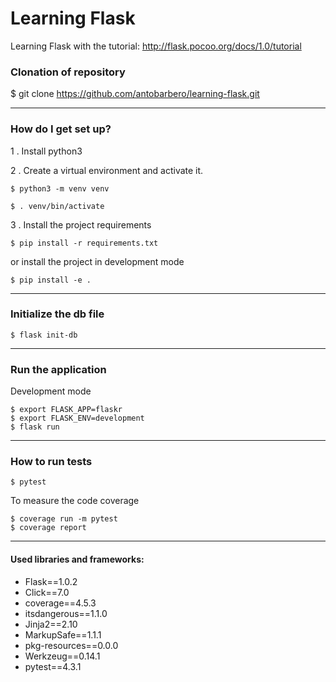# Learning Flask #

Learning Flask with the tutorial: http://flask.pocoo.org/docs/1.0/tutorial



### Clonation of repository ###

$ git clone https://github.com/antobarbero/learning-flask.git
________________________________________________________________________


### How do I get set up? ###

1 . Install python3

2 . Create a virtual environment and activate it.

```
$ python3 -m venv venv

$ . venv/bin/activate
```

3 . Install the project requirements

```
$ pip install -r requirements.txt

```

or install the project in development mode

```
$ pip install -e .
```

________________________________________________________________________

### Initialize the db file ###

```
$ flask init-db
```
________________________________________________________________________

### Run the application ###

Development mode

```
$ export FLASK_APP=flaskr
$ export FLASK_ENV=development
$ flask run
```
________________________________________________________________________

### How to run tests ###

```
$ pytest
```

To measure the code coverage

```
$ coverage run -m pytest
$ coverage report
```
________________________________________________________________________

#### Used libraries and frameworks: ####
* Flask==1.0.2
* Click==7.0
* coverage==4.5.3
* itsdangerous==1.1.0
* Jinja2==2.10
* MarkupSafe==1.1.1
* pkg-resources==0.0.0
* Werkzeug==0.14.1
* pytest==4.3.1
